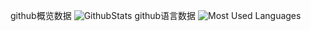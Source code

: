 github概览数据
![GithubStats](https://github-readme-stats.vercel.app/api?username=eluosir&show_icons=true&theme=dark&count_private=true)
github语言数据
![Most Used Languages](https://github-readme-stats.vercel.app/api/top-langs/?username=eluosir&theme=dark&layout=compact)
